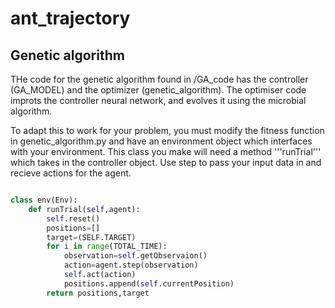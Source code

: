 # ant_trajectory

## Genetic algorithm
THe code for the genetic algorithm found in /GA_code has the controller (GA_MODEL) and the optimizer (genetic_algorithm). The optimiser code improts the controller neural network, and evolves it using the microbial algorithm. 

To adapt this to work for your problem, you must modify the fitness function in genetic_algorithm.py and have an environment object which interfaces with your environment. This class you make will need a method '''runTrial''' which takes in the controller object. Use step to pass your input data in and recieve actions for the agent. 

```python

class env(Env):
    def runTrial(self,agent):
        self.reset()
        positions=[]
        target=(SELF.TARGET)
        for i in range(TOTAL_TIME):
            observation=self.getObservaion()
            action=agent.step(observation)
            self.act(action)
            positions.append(self.currentPosition)
        return positions,target
```